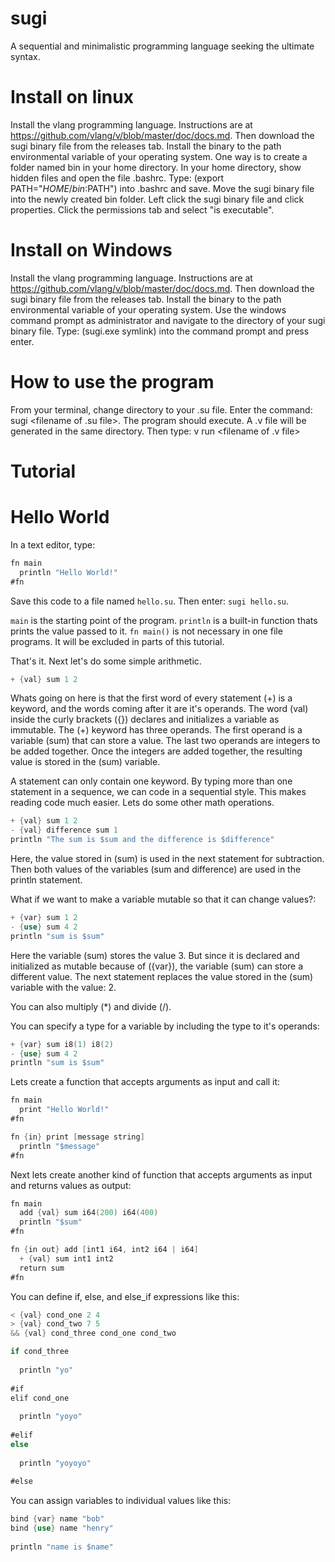 # sugi
A sequential and minimalistic programming language seeking the ultimate syntax.

# Install on linux
Install the vlang programming language. Instructions are at https://github.com/vlang/v/blob/master/doc/docs.md.
Then download the sugi binary file from the releases tab.
Install the binary to the path environmental variable of your operating system.
One way is to create a folder named bin in your home directory.
In your home directory, show hidden files and open the file .bashrc.
Type: (export PATH="$HOME/bin:$PATH") into .bashrc and save.
Move the sugi binary file into the newly created bin folder.
Left click the sugi binary file and click properties.
Click the permissions tab and select "is executable".

# Install on Windows
Install the vlang programming language. Instructions are at https://github.com/vlang/v/blob/master/doc/docs.md.
Then download the sugi binary file from the releases tab.
Install the binary to the path environmental variable of your operating system.
Use the windows command prompt as administrator and navigate to the directory of your sugi binary file.
Type: (sugi.exe symlink) into the command prompt and press enter.

# How to use the program
From your terminal, change directory to your .su file.
Enter the command: sugi <filename of .su file>.
The program should execute.
A .v file will be generated in the same directory.
Then type: v run <filename of .v file>

# Tutorial
  
# Hello World

In a text editor, type: 

```v
fn main
  println "Hello World!"
#fn
```
Save this code to a file named `hello.su`. Then enter: `sugi hello.su`.
  
`main` is the starting point of the program. 
`println` is a built-in function thats prints the value passed to it.
`fn main()` is not necessary in one file programs. It will be excluded in parts of this tutorial.

That's it. Next let's do some simple arithmetic. 

```v
+ {val} sum 1 2
```
Whats going on here is that the first word of every statement (+) is a keyword, and the words coming after it are it's operands. The word (val) inside the curly brackets ({}) declares and initializes a variable as immutable. The (+) keyword has three operands. The first operand is a variable (sum) that can store a value. The last two operands are integers to be added together. Once the integers are added together, the resulting value is stored in the (sum) variable.

A statement can only contain one keyword. By typing more than one statement in a sequence, we can code in a sequential style. This makes reading code much easier. Lets do some other math operations.

```v
+ {val} sum 1 2
- {val} difference sum 1
println "The sum is $sum and the difference is $difference"
```
Here, the value stored in (sum) is used in the next statement for subtraction. Then both values of the variables (sum and difference) are used in the println statement.

What if we want to make a variable mutable so that it can change values?:

```v
+ {var} sum 1 2
- {use} sum 4 2
println "sum is $sum"
```

Here the variable (sum) stores the value 3. But since it is declared and initialized as mutable because of ({var}), the variable (sum) can store a different value. The next statement replaces the value stored in the (sum) variable with the value: 2. 

You can also multiply (*) and divide (/).

You can specify a type for a variable by including the type to it's operands:

```v
+ {var} sum i8(1) i8(2)
- {use} sum 4 2
println "sum is $sum"
```

Lets create a function that accepts arguments as input and call it:

```v
fn main
  print "Hello World!"
#fn

fn {in} print [message string]
  println "$message"
#fn
```

Next lets create another kind of function that accepts arguments as input and returns values as output:

```v
fn main
  add {val} sum i64(200) i64(400)
  println "$sum"
#fn

fn {in out} add [int1 i64, int2 i64 | i64]
  + {val} sum int1 int2
  return sum
#fn
```

You can define if, else, and else_if expressions like this:

```v
< {val} cond_one 2 4
> {val} cond_two 7 5
&& {val} cond_three cond_one cond_two

if cond_three
    
  println "yo"
    
#if 
elif cond_one
    
  println "yoyo"
    
#elif 
else
    
  println "yoyoyo"
    
#else
```

You can assign variables to individual values like this:
    
```v
bind {var} name "bob"
bind {use} name "henry"
    
println "name is $name"
```
    
    
    
    
